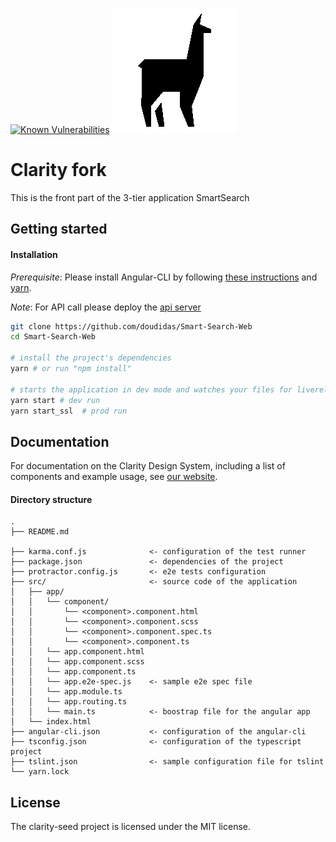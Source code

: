 [![Known Vulnerabilities](https://snyk.io/test/github/doudidas/SmartSearchWeb/badge.svg)](https://snyk.io/test/github/doudidas/smartSearchWeb)
![Clarity](logo.png)

Clarity fork
============
This is the front part of the 3-tier application SmartSearch

Getting started
----------------------------------

#### Installation
*Prerequisite*: 
    Please install Angular-CLI by following [these instructions](https://github.com/angular/angular-cli#installation) and [yarn](https://yarnpkg.com/).
    
*Note*: For API call please deploy the [api server](https://github.com/doudidas/SmartSearchEngine) 

```bash
git clone https://github.com/doudidas/Smart-Search-Web
cd Smart-Search-Web

# install the project's dependencies
yarn # or run "npm install"

# starts the application in dev mode and watches your files for livereload
yarn start # dev run
yarn start_ssl  # prod run
```


## Documentation

For documentation on the Clarity Design System, including a list of components and example usage, see [our website](https://vmware.github.io/clarity).


#### Directory structure
```
.
├── README.md

├── karma.conf.js              <- configuration of the test runner
├── package.json               <- dependencies of the project
├── protractor.config.js       <- e2e tests configuration
├── src/                       <- source code of the application
│   ├── app/
│   │   └── component/
│   │       └── <component>.component.html
│   │       └── <component>.component.scss
│   │       └── <component>.component.spec.ts
│   │       └── <component>.component.ts
│   │   └── app.component.html
│   │   └── app.component.scss
│   │   └── app.component.ts
│   │   └── app.e2e-spec.js    <- sample e2e spec file
│   │   └── app.module.ts
│   │   └── app.routing.ts
│   │   └── main.ts            <- boostrap file for the angular app
│   └── index.html
├── angular-cli.json           <- configuration of the angular-cli
├── tsconfig.json              <- configuration of the typescript project
├── tslint.json                <- sample configuration file for tslint
└── yarn.lock
```

## License

The clarity-seed project is licensed under the MIT license.
